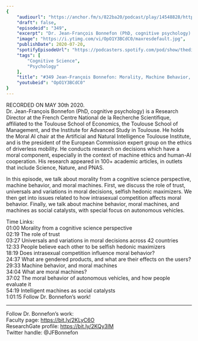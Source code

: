 ```yaml
---
{
	"audiourl": "https://anchor.fm/s/822ba20/podcast/play/14548828/https%3A%2F%2Fd3ctxlq1ktw2nl.cloudfront.net%2Fproduction%2F2020-4-31%2F78308131-44100-2-bae4f4cb350e3.m4a",
	"draft": false,
	"episodeid": "349",
	"excerpt": "Dr. Jean-François Bonnefon (PhD, cognitive psychology) is a Research Director at the French Centre National de la Recherche Scientifique, affiliated to the Toulouse School of Economics, the Toulouse School of Management, and the Institute for Advanced Study in Toulouse. He holds the Moral AI chair at the Artificial and Natural Intelligence Toulouse Institute, and is the president of the European Commission expert group on the ethics of driverless mobility. He conducts research on decisions which have a moral component, especially in the context of machine ethics and human-AI cooperation. His research appeared in 100+ academic articles, in outlets that include Science, Nature, and PNAS.",
	"image": "https://i.ytimg.com/vi/OpO1Y3BCdC0/maxresdefault.jpg",
	"publishDate": 2020-07-20,
	"spotifyEpisodeUrl": "https://podcasters.spotify.com/pod/show/thedissenter/episodes/349-Jean-Franois-Bonnefon-Morality--Machine-Behavior--And-Moral-Machines-eeqgcs",
	"tags": [
		"Cognitive Science",
		"Psychology"
	],
	"title": "#349 Jean-François Bonnefon: Morality, Machine Behavior, and Moral Machines",
	"youtubeid": "OpO1Y3BCdC0"
}
---
```

RECORDED ON MAY 30th 2020.  
Dr. Jean-François Bonnefon (PhD, cognitive psychology) is a Research Director at the French Centre National de la Recherche Scientifique, affiliated to the Toulouse School of Economics, the Toulouse School of Management, and the Institute for Advanced Study in Toulouse. He holds the Moral AI chair at the Artificial and Natural Intelligence Toulouse Institute, and is the president of the European Commission expert group on the ethics of driverless mobility. He conducts research on decisions which have a moral component, especially in the context of machine ethics and human-AI cooperation. His research appeared in 100+ academic articles, in outlets that include Science, Nature, and PNAS.

In this episode, we talk about morality from a cognitive science perspective, machine behavior, and moral machines. First, we discuss the role of trust, universals and variations in moral decisions, selfish hedonic maximizers. We then get into issues related to how intrasexual competition affects moral behavior. Finally, we talk about machine behavior, moral machines, and machines as social catalysts, with special focus on autonomous vehicles.

Time Links:  
<time>01:00</time> Morality from a cognitive science perspective  
<time>02:19</time> The role of trust  
<time>03:27</time> Universals and variations in moral decisions across 42 countries  
<time>12:33</time> People believe each other to be selfish hedonic maximizers  
<time>18:19</time> Does intrasexual competition influence moral behavior?  
<time>24:37</time> What are gendered products, and what are their effects on the users?  
<time>29:33</time> Machine behavior, and moral machines  
<time>34:04</time> What are moral machines?  
<time>37:02</time> The moral behavior of autonomous vehicles, and how people evaluate it  
<time>54:19</time> Intelligent machines as social catalysts  
<time>1:01:15</time> Follow Dr. Bonnefon’s work!

---

Follow Dr. Bonnefon’s work:  
Faculty page: https://bit.ly/2KLyC6O  
ResearchGate profile: https://bit.ly/2KQy3IM  
Twitter handle: @JFBonnefon
